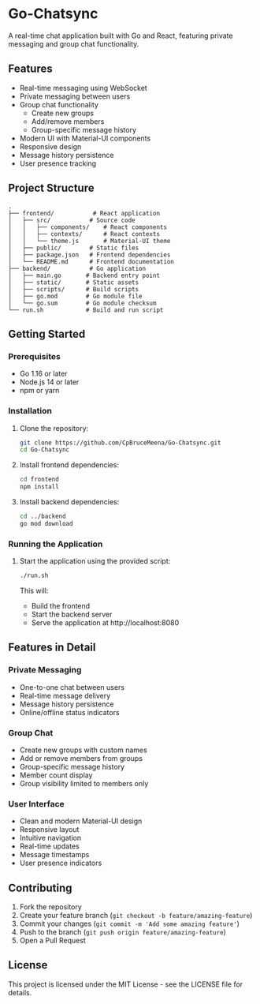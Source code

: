 # Go-Chatsync

A real-time chat application built with Go and React, featuring private messaging and group chat functionality.

## Features

- Real-time messaging using WebSocket
- Private messaging between users
- Group chat functionality
  - Create new groups
  - Add/remove members
  - Group-specific message history
- Modern UI with Material-UI components
- Responsive design
- Message history persistence
- User presence tracking

## Project Structure

```
.
├── frontend/           # React application
│   ├── src/           # Source code
│   │   ├── components/    # React components
│   │   ├── contexts/      # React contexts
│   │   └── theme.js       # Material-UI theme
│   ├── public/        # Static files
│   ├── package.json   # Frontend dependencies
│   └── README.md      # Frontend documentation
├── backend/           # Go application
│   ├── main.go       # Backend entry point
│   ├── static/       # Static assets
│   ├── scripts/      # Build scripts
│   ├── go.mod        # Go module file
│   └── go.sum        # Go module checksum
└── run.sh            # Build and run script
```

## Getting Started

### Prerequisites

- Go 1.16 or later
- Node.js 14 or later
- npm or yarn

### Installation

1. Clone the repository:
   ```bash
   git clone https://github.com/CpBruceMeena/Go-Chatsync.git
   cd Go-Chatsync
   ```

2. Install frontend dependencies:
   ```bash
   cd frontend
   npm install
   ```

3. Install backend dependencies:
   ```bash
   cd ../backend
   go mod download
   ```

### Running the Application

1. Start the application using the provided script:
   ```bash
   ./run.sh
   ```

   This will:
   - Build the frontend
   - Start the backend server
   - Serve the application at http://localhost:8080

## Features in Detail

### Private Messaging
- One-to-one chat between users
- Real-time message delivery
- Message history persistence
- Online/offline status indicators

### Group Chat
- Create new groups with custom names
- Add or remove members from groups
- Group-specific message history
- Member count display
- Group visibility limited to members only

### User Interface
- Clean and modern Material-UI design
- Responsive layout
- Intuitive navigation
- Real-time updates
- Message timestamps
- User presence indicators

## Contributing

1. Fork the repository
2. Create your feature branch (`git checkout -b feature/amazing-feature`)
3. Commit your changes (`git commit -m 'Add some amazing feature'`)
4. Push to the branch (`git push origin feature/amazing-feature`)
5. Open a Pull Request

## License

This project is licensed under the MIT License - see the LICENSE file for details. 